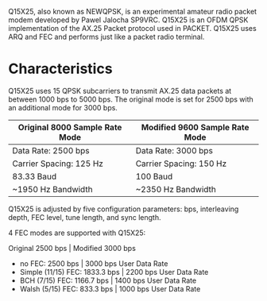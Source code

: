 Q15X25, also known as NEWQPSK, is an experimental amateur radio packet modem developed by Pawel Jalocha SP9VRC. Q15X25 is an OFDM QPSK implementation of the AX.25 Packet protocol used in PACKET. Q15X25 uses ARQ and FEC and performs just like a packet radio terminal.

# Characteristics
Q15X25 uses 15 QPSK subcarriers to transmit AX.25 data packets at between 1000 bps to 5000 bps. The original mode is set for 2500 bps with an additional mode for 3000 bps.

| Original 8000 Sample Rate Mode | Modified 9600 Sample Rate Mode |
|--------------------------------|-------------------------------|
| Data Rate: 2500 bps            | Data Rate: 3000 bps           |
| Carrier Spacing: 125 Hz        | Carrier Spacing: 150 Hz       |
| 83.33 Baud                     | 100 Baud                      |
| ~1950 Hz Bandwidth             | ~2350 Hz Bandwidth            |


Q15X25 is adjusted by five configuration parameters: bps, interleaving depth, FEC level, tune length, and sync length.

4 FEC modes are supported with Q15X25:

Original 2500 bps | Modified 3000 bps
- no FEC: 2500 bps | 3000 bps User Data Rate
- Simple (11/15) FEC: 1833.3 bps | 2200 bps User Data Rate
- BCH (7/15) FEC: 1166.7 bps | 1400 bps User Data Rate
- Walsh (5/15) FEC: 833.3 bps | 1000 bps User Data Rate